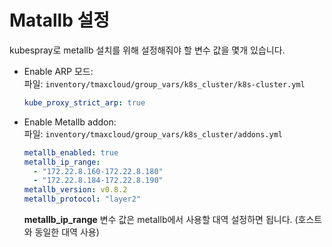 # Matallb 설정
kubespray로 metallb 설치를 위해 설정해줘야 할 변수 값을 몇개 있습니다.

- Enable ARP 모드:  
  파일: `inventory/tmaxcloud/group_vars/k8s_cluster/k8s-cluster.yml`
  ```yaml
  kube_proxy_strict_arp: true
  ```

- Enable Metallb addon:  
  파일: `inventory/tmaxcloud/group_vars/k8s_cluster/addons.yml`
  ```yaml
  metallb_enabled: true
  metallb_ip_range:
    - "172.22.8.160-172.22.8.180"
    - "172.22.8.184-172.22.8.190"
  metallb_version: v0.8.2
  metallb_protocol: "layer2"
  ```
  **metallb_ip_range** 변수 값은 metallb에서 사용할 대역 설정하면 됩니다. (호스트와 동일한 대역 사용)
